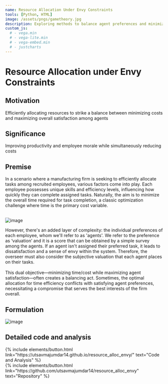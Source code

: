 ```yaml
---
name: Resource Allocation Under Envy Constraints
tools: [Python, HTML]
image: /assets/pngs/gametheory.jpg
description: Exploring methods to balance agent preferences and minimizing overall cost in task allocation in a game theoretic setting
custom_js:
  # - vega.min
  # - vega-lite.min
  # - vega-embed.min
  # - justcharts
---
```


# Resource Allocation under Envy Constraints


## Motivation

Efficiently allocating resources to strike a balance between minimizing costs and maximizing overall satisfaction among agents

## Significance
Improving productivity and employee morale while simultaneously reducing costs


## Premise


In a scenario where a manufacturing firm is seeking to efficiently allocate tasks among recruited employees, various factors come into play. Each employee possesses unique skills and efficiency levels, influencing how quickly they can complete assigned tasks. Naturally, the aim is to minimize the overall time required for task completion, a classic optimization challenge where time is the primary cost variable.<br><br>

![image](/portfolio/assets/pngs/gametug.png)

However, there's an added layer of complexity: the individual preferences of each employee, whom we'll refer to as 'agents'. We refer to the preference as ‘valuation’ and it is a score that can be obtained by a simple survey among the agents. If an agent isn't assigned their preferred task, it leads to dissatisfaction and a sense of envy within the system. Therefore, the overseer must also consider the subjective valuation that each agent places on their tasks. <br><br>
This dual objective—minimizing time/cost while maximizing agent satisfaction—often creates a balancing act. Sometimes, the optimal allocation for time efficiency conflicts with satisfying agent preferences, necessitating a compromise that serves the best interests of the firm overall.

## Formulation


![image](/portfolio/assets/pngs/gameformulation.png)


## Detailed code and analysis

<div class="left">
{% include elements/button.html link="https://utsavmajumdar14.github.io/resource_alloc_envy/" text="Code and Analysis" %}
</div>

<div class="right">
{% include elements/button.html link="https://github.com/utsavmajumdar14/resource_alloc_envy" text="Repository" %}
</div>
